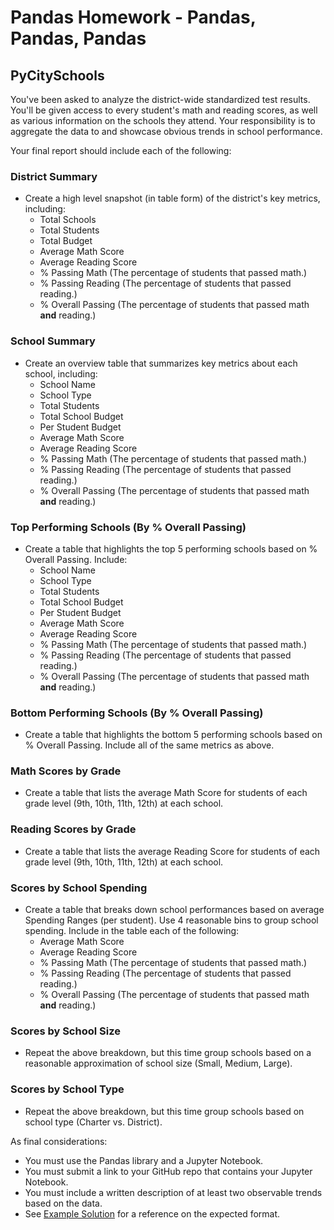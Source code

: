 # Pandas Homework - Pandas, Pandas, Pandas


## PyCitySchools


You've been asked to analyze the district-wide standardized test results. You'll be given access to every student's math and reading scores, as well as various information on the schools they attend. Your responsibility is to aggregate the data to and showcase obvious trends in school performance.

Your final report should include each of the following:

### District Summary

* Create a high level snapshot (in table form) of the district's key metrics, including:
  * Total Schools
  * Total Students
  * Total Budget
  * Average Math Score
  * Average Reading Score
  * % Passing Math (The percentage of students that passed math.)
  * % Passing Reading (The percentage of students that passed reading.)
  * % Overall Passing (The percentage of students that passed math **and** reading.)
 

### School Summary

* Create an overview table that summarizes key metrics about each school, including:
  * School Name
  * School Type
  * Total Students
  * Total School Budget
  * Per Student Budget
  * Average Math Score
  * Average Reading Score
  * % Passing Math (The percentage of students that passed math.)
  * % Passing Reading (The percentage of students that passed reading.)
  * % Overall Passing (The percentage of students that passed math **and** reading.)
  

### Top Performing Schools (By % Overall Passing)

* Create a table that highlights the top 5 performing schools based on % Overall Passing. Include:
  * School Name
  * School Type
  * Total Students
  * Total School Budget
  * Per Student Budget
  * Average Math Score
  * Average Reading Score
  * % Passing Math (The percentage of students that passed math.)
  * % Passing Reading (The percentage of students that passed reading.)
  * % Overall Passing (The percentage of students that passed math **and** reading.)


### Bottom Performing Schools (By % Overall Passing)

* Create a table that highlights the bottom 5 performing schools based on % Overall Passing. Include all of the same metrics as above.


### Math Scores by Grade

* Create a table that lists the average Math Score for students of each grade level (9th, 10th, 11th, 12th) at each school.


### Reading Scores by Grade

* Create a table that lists the average Reading Score for students of each grade level (9th, 10th, 11th, 12th) at each school.


### Scores by School Spending

* Create a table that breaks down school performances based on average Spending Ranges (per student). Use 4 reasonable bins to group school spending. Include in the table each of the following:
  * Average Math Score
  * Average Reading Score
  * % Passing Math (The percentage of students that passed math.)
  * % Passing Reading (The percentage of students that passed reading.)
  * % Overall Passing (The percentage of students that passed math **and** reading.)
  
  
### Scores by School Size

* Repeat the above breakdown, but this time group schools based on a reasonable approximation of school size (Small, Medium, Large).


### Scores by School Type

* Repeat the above breakdown, but this time group schools based on school type (Charter vs. District).

As final considerations:

* You must use the Pandas library and a Jupyter Notebook.
* You must submit a link to your GitHub repo that contains your Jupyter Notebook.
* You must include a written description of at least two observable trends based on the data.
* See [Example Solution](PyCitySchools/PyCitySchools_starter.ipynb) for a reference on the expected format.



